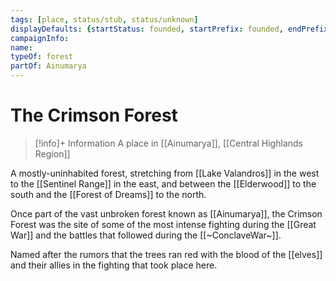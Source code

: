 ```yaml
---
tags: [place, status/stub, status/unknown]
displayDefaults: {startStatus: founded, startPrefix: founded, endPrefix: destroyed, endStatus: destroyed}
campaignInfo:
name:
typeOf: forest
partOf: Ainumarya
---
```

# The Crimson Forest
>[!info]+ Information
> A place in [[Ainumarya]], [[Central Highlands Region]]

A mostly-uninhabited forest, stretching from [[Lake Valandros]] in the west to the [[Sentinel Range]] in the east, and between the [[Elderwood]] to the south and the [[Forest of Dreams]] to the north. 

Once part of the vast unbroken forest known as [[Ainumarya]], the Crimson Forest was the site of some of the most intense fighting during the [[Great War]] and the battles that followed during the [[~ConclaveWar~]]. 

Named after the rumors that the trees ran red with the blood of the [[elves]] and their allies in the fighting that took place here. 